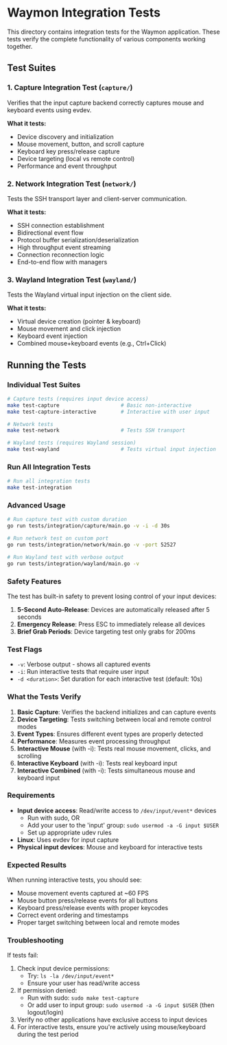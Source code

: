# Waymon Integration Tests

This directory contains integration tests for the Waymon application. These tests verify the complete functionality of various components working together.

## Test Suites

### 1. Capture Integration Test (`capture/`)

Verifies that the input capture backend correctly captures mouse and keyboard events using evdev.

**What it tests:**
- Device discovery and initialization
- Mouse movement, button, and scroll capture
- Keyboard key press/release capture
- Device targeting (local vs remote control)
- Performance and event throughput

### 2. Network Integration Test (`network/`)

Tests the SSH transport layer and client-server communication.

**What it tests:**
- SSH connection establishment
- Bidirectional event flow
- Protocol buffer serialization/deserialization
- High throughput event streaming
- Connection reconnection logic
- End-to-end flow with managers

### 3. Wayland Integration Test (`wayland/`)

Tests the Wayland virtual input injection on the client side.

**What it tests:**
- Virtual device creation (pointer & keyboard)
- Mouse movement and click injection
- Keyboard event injection
- Combined mouse+keyboard events (e.g., Ctrl+Click)

## Running the Tests

### Individual Test Suites

```bash
# Capture tests (requires input device access)
make test-capture                    # Basic non-interactive
make test-capture-interactive        # Interactive with user input

# Network tests
make test-network                    # Tests SSH transport

# Wayland tests (requires Wayland session)
make test-wayland                    # Tests virtual input injection
```

### Run All Integration Tests

```bash
# Run all integration tests
make test-integration
```

### Advanced Usage

```bash
# Run capture test with custom duration
go run tests/integration/capture/main.go -v -i -d 30s

# Run network test on custom port
go run tests/integration/network/main.go -v -port 52527

# Run Wayland test with verbose output
go run tests/integration/wayland/main.go -v
```

### Safety Features

The test has built-in safety to prevent losing control of your input devices:

1. **5-Second Auto-Release**: Devices are automatically released after 5 seconds
2. **Emergency Release**: Press ESC to immediately release all devices
3. **Brief Grab Periods**: Device targeting test only grabs for 200ms

### Test Flags

- `-v`: Verbose output - shows all captured events
- `-i`: Run interactive tests that require user input
- `-d <duration>`: Set duration for each interactive test (default: 10s)

### What the Tests Verify

1. **Basic Capture**: Verifies the backend initializes and can capture events
2. **Device Targeting**: Tests switching between local and remote control modes
3. **Event Types**: Ensures different event types are properly detected
4. **Performance**: Measures event processing throughput
5. **Interactive Mouse** (with -i): Tests real mouse movement, clicks, and scrolling
6. **Interactive Keyboard** (with -i): Tests real keyboard input
7. **Interactive Combined** (with -i): Tests simultaneous mouse and keyboard input

### Requirements

- **Input device access**: Read/write access to `/dev/input/event*` devices
  - Run with sudo, OR
  - Add your user to the 'input' group: `sudo usermod -a -G input $USER`
  - Set up appropriate udev rules
- **Linux**: Uses evdev for input capture
- **Physical input devices**: Mouse and keyboard for interactive tests

### Expected Results

When running interactive tests, you should see:
- Mouse movement events captured at ~60 FPS
- Mouse button press/release events for all buttons
- Keyboard press/release events with proper keycodes
- Correct event ordering and timestamps
- Proper target switching between local and remote modes

### Troubleshooting

If tests fail:
1. Check input device permissions:
   - Try: `ls -la /dev/input/event*`
   - Ensure your user has read/write access
2. If permission denied:
   - Run with sudo: `sudo make test-capture`
   - Or add user to input group: `sudo usermod -a -G input $USER` (then logout/login)
3. Verify no other applications have exclusive access to input devices
4. For interactive tests, ensure you're actively using mouse/keyboard during the test period